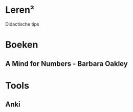 # Leren²

Didactische tips

# Boeken

## A Mind for Numbers - Barbara Oakley



##  


# Tools

## Anki
